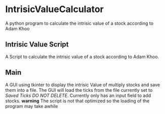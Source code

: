 # IntrisicValueCalculator
A python program to calculate the intrisic value of a stock according to Adam Khoo

## Intrisic Value Script
A Script to calculate the intrisic value of a stock according to Adam Khoo.


## Main
A GUI using tkinter to display the intrisic Value of multiply stocks and save them into a file. The GUI will load the ticks from the file currently set to _Saved Ticks DO NOT DELETE_. Currently only has an input field to add stocks. **warning** The script is not that optimized so the loading of the program may take awhile
